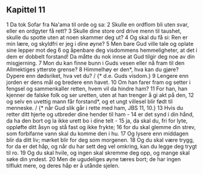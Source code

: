 ## Kapittel 11

1 Da tok Sofar fra Na'ama til orde og sa:
2 Skulle en ordflom bli uten svar, eller en ordgyter få rett?
3 Skulle dine store ord drive menn til taushet, skulle du spotte uten at noen skammer deg ut?
4 Og skal du få si: Ren er min lære, og skyldfri er jeg i dine øyne?
5 Men bare Gud ville tale og oplate sine lepper mot deg
6 og åpenbare deg visdommens hemmeligheter, at det i dem er dobbelt forstand! Da måtte du nok innse at Gud tilgir deg noe av din misgjerning.
7 Mon du kan finne bunn i Guds vesen eller nå fram til den Allmektiges ytterste grense?
8 Himmelhøy er den*, hva kan du gjøre? Dypere enn dødsriket, hva vet du? / {* d.e. Guds visdom.}
9 Lengere enn jorden er dens mål og bredere enn havet.
10 Om han farer fram og setter i fengsel og sammenkaller retten, hvem vil da hindre ham?
11 For han, han kjenner de falske folk og ser uretten, uten at han trenger å gi akt på den,
12 og selv en uvettig mann får forstand*, og et ungt villesel blir født til menneske. / {* når Gud slik går i rette med ham, JBS 11, 10.}
13 Hvis du retter ditt hjerte og utbreder dine hender til ham -
14 er det synd i din hånd, da ha den bort og la ikke urett bo i dine telt -
15 ja, da skal du, fri for lyte, oppløfte ditt åsyn og stå fast og ikke frykte;
16 for du skal glemme din strev, som forbifarne vann skal du komme den i hu.
17 Og lysere enn middagen blir da ditt liv; mørket blir for deg som morgenen.
18 Og du skal være trygg, for da er det håp, og når du har sett deg vel omkring, kan du legge deg trygt til ro.
19 Og du skal hvile, og ingen skal skremme deg opp, og mange skal søke din yndest.
20 Men de ugudeliges øyne tæres bort; de har ingen tilflukt mere, og deres håp er å utånde sjelen.
